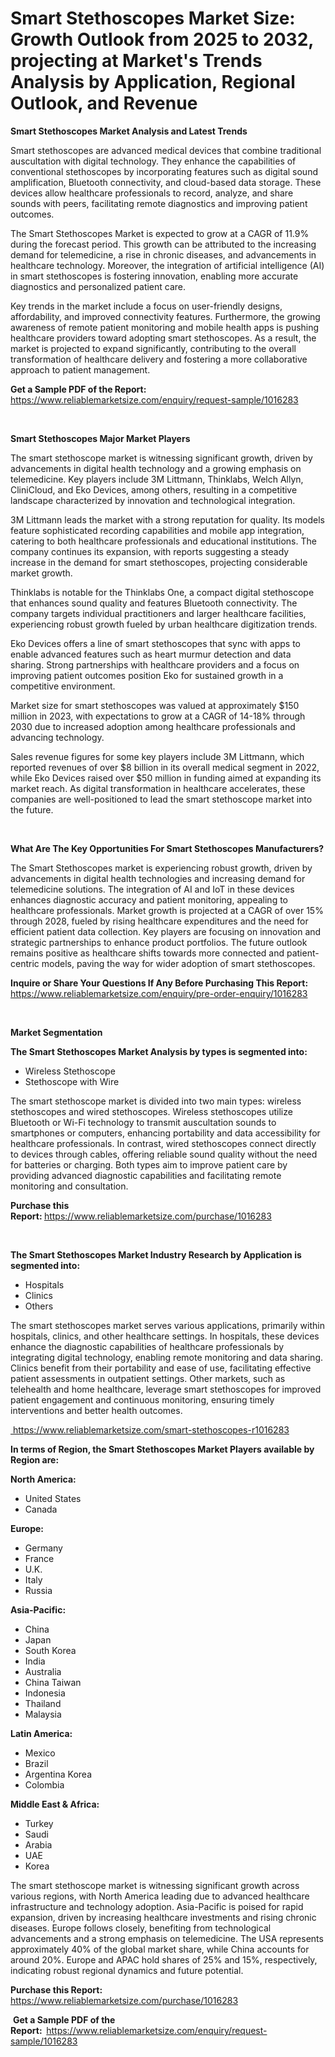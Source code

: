 <p><h1>Smart Stethoscopes Market Size: Growth Outlook from 2025 to 2032, projecting at Market's Trends Analysis by Application, Regional Outlook, and Revenue</h1></p><p><strong>Smart Stethoscopes Market Analysis and Latest Trends</strong></p>
<p><p>Smart stethoscopes are advanced medical devices that combine traditional auscultation with digital technology. They enhance the capabilities of conventional stethoscopes by incorporating features such as digital sound amplification, Bluetooth connectivity, and cloud-based data storage. These devices allow healthcare professionals to record, analyze, and share sounds with peers, facilitating remote diagnostics and improving patient outcomes.</p><p>The Smart Stethoscopes Market is expected to grow at a CAGR of 11.9% during the forecast period. This growth can be attributed to the increasing demand for telemedicine, a rise in chronic diseases, and advancements in healthcare technology. Moreover, the integration of artificial intelligence (AI) in smart stethoscopes is fostering innovation, enabling more accurate diagnostics and personalized patient care. </p><p>Key trends in the market include a focus on user-friendly designs, affordability, and improved connectivity features. Furthermore, the growing awareness of remote patient monitoring and mobile health apps is pushing healthcare providers toward adopting smart stethoscopes. As a result, the market is projected to expand significantly, contributing to the overall transformation of healthcare delivery and fostering a more collaborative approach to patient management.</p></p>
<p><strong>Get a Sample PDF of the Report:&nbsp;</strong> <a href="https://www.reliablemarketsize.com/enquiry/request-sample/1016283?utm_campaign=3367&utm_medium=2&utm_source=Github&utm_content=ia&utm_term=13042025&utm_id=smart-stethoscopes">https://www.reliablemarketsize.com/enquiry/request-sample/1016283</a></p>
<p>&nbsp;</p>
<p><strong>Smart Stethoscopes Major Market Players</strong></p>
<p><p>The smart stethoscope market is witnessing significant growth, driven by advancements in digital health technology and a growing emphasis on telemedicine. Key players include 3M Littmann, Thinklabs, Welch Allyn, CliniCloud, and Eko Devices, among others, resulting in a competitive landscape characterized by innovation and technological integration.</p><p>3M Littmann leads the market with a strong reputation for quality. Its models feature sophisticated recording capabilities and mobile app integration, catering to both healthcare professionals and educational institutions. The company continues its expansion, with reports suggesting a steady increase in the demand for smart stethoscopes, projecting considerable market growth.</p><p>Thinklabs is notable for the Thinklabs One, a compact digital stethoscope that enhances sound quality and features Bluetooth connectivity. The company targets individual practitioners and larger healthcare facilities, experiencing robust growth fueled by urban healthcare digitization trends.</p><p>Eko Devices offers a line of smart stethoscopes that sync with apps to enable advanced features such as heart murmur detection and data sharing. Strong partnerships with healthcare providers and a focus on improving patient outcomes position Eko for sustained growth in a competitive environment.</p><p>Market size for smart stethoscopes was valued at approximately $150 million in 2023, with expectations to grow at a CAGR of 14-18% through 2030 due to increased adoption among healthcare professionals and advancing technology.</p><p>Sales revenue figures for some key players include 3M Littmann, which reported revenues of over $8 billion in its overall medical segment in 2022, while Eko Devices raised over $50 million in funding aimed at expanding its market reach. As digital transformation in healthcare accelerates, these companies are well-positioned to lead the smart stethoscope market into the future.</p></p>
<p>&nbsp;</p>
<p><strong>What Are The Key Opportunities For Smart Stethoscopes Manufacturers?</strong></p>
<p><p>The Smart Stethoscopes market is experiencing robust growth, driven by advancements in digital health technologies and increasing demand for telemedicine solutions. The integration of AI and IoT in these devices enhances diagnostic accuracy and patient monitoring, appealing to healthcare professionals. Market growth is projected at a CAGR of over 15% through 2028, fueled by rising healthcare expenditures and the need for efficient patient data collection. Key players are focusing on innovation and strategic partnerships to enhance product portfolios. The future outlook remains positive as healthcare shifts towards more connected and patient-centric models, paving the way for wider adoption of smart stethoscopes.</p></p>
<p><strong>Inquire or Share Your Questions If Any Before Purchasing This Report:</strong> <a href="https://www.reliablemarketsize.com/enquiry/pre-order-enquiry/1016283?utm_campaign=3367&utm_medium=2&utm_source=Github&utm_content=ia&utm_term=13042025&utm_id=smart-stethoscopes">https://www.reliablemarketsize.com/enquiry/pre-order-enquiry/1016283</a></p>
<p>&nbsp;</p>
<p><strong>Market Segmentation</strong></p>
<p><strong>The Smart Stethoscopes Market Analysis by types is segmented into:</strong></p>
<p><ul><li>Wireless Stethoscope</li><li>Stethoscope with Wire</li></ul></p>
<p><p>The smart stethoscope market is divided into two main types: wireless stethoscopes and wired stethoscopes. Wireless stethoscopes utilize Bluetooth or Wi-Fi technology to transmit auscultation sounds to smartphones or computers, enhancing portability and data accessibility for healthcare professionals. In contrast, wired stethoscopes connect directly to devices through cables, offering reliable sound quality without the need for batteries or charging. Both types aim to improve patient care by providing advanced diagnostic capabilities and facilitating remote monitoring and consultation.</p></p>
<p><strong>Purchase this Report:&nbsp;</strong><a href="https://www.reliablemarketsize.com/purchase/1016283?utm_campaign=3367&utm_medium=2&utm_source=Github&utm_content=ia&utm_term=13042025&utm_id=smart-stethoscopes">https://www.reliablemarketsize.com/purchase/1016283</a></p>
<p>&nbsp;</p>
<p><strong>The Smart Stethoscopes Market Industry Research by Application is segmented into:</strong></p>
<p><ul><li>Hospitals</li><li>Clinics</li><li>Others</li></ul></p>
<p><p>The smart stethoscopes market serves various applications, primarily within hospitals, clinics, and other healthcare settings. In hospitals, these devices enhance the diagnostic capabilities of healthcare professionals by integrating digital technology, enabling remote monitoring and data sharing. Clinics benefit from their portability and ease of use, facilitating effective patient assessments in outpatient settings. Other markets, such as telehealth and home healthcare, leverage smart stethoscopes for improved patient engagement and continuous monitoring, ensuring timely interventions and better health outcomes.</p></p>
<p><a href="https://www.reliablemarketsize.com/smart-stethoscopes-r1016283?utm_campaign=3367&utm_medium=2&utm_source=Github&utm_content=ia&utm_term=13042025&utm_id=smart-stethoscopes">&nbsp;https://www.reliablemarketsize.com/smart-stethoscopes-r1016283</a></p>
<p><strong>In terms of Region, the Smart Stethoscopes Market Players available by Region are:</strong></p>
<p>
    <p> <strong> North America: </strong>
        <ul>
            <li>United States</li>
            <li>Canada</li>
        </ul>
        </p> 
    <p> <strong> Europe: </strong>
        <ul>
            <li>Germany</li>
            <li>France</li>
            <li>U.K.</li>
            <li>Italy</li>
            <li>Russia</li>
        </ul>
        </p> 
    <p> <strong> Asia-Pacific: </strong>
        <ul>
            <li>China</li>
            <li>Japan</li>
            <li>South Korea</li>
            <li>India</li>
            <li>Australia</li>
            <li>China Taiwan</li>
            <li>Indonesia</li>
            <li>Thailand</li>
            <li>Malaysia</li>
        </ul>
        </p> 
    <p> <strong> Latin America: </strong>
        <ul>
            <li>Mexico</li>
            <li>Brazil</li>
            <li>Argentina Korea</li>
            <li>Colombia</li>
        </ul>
        </p> 
    <p> <strong> Middle East & Africa: </strong>
        <ul>
            <li>Turkey</li>
            <li>Saudi</li>
            <li>Arabia</li>
            <li>UAE</li>
            <li>Korea</li>
        </ul>
    </p>
    </p>
<p><p>The smart stethoscope market is witnessing significant growth across various regions, with North America leading due to advanced healthcare infrastructure and technology adoption. Asia-Pacific is poised for rapid expansion, driven by increasing healthcare investments and rising chronic diseases. Europe follows closely, benefiting from technological advancements and a strong emphasis on telemedicine. The USA represents approximately 40% of the global market share, while China accounts for around 20%. Europe and APAC hold shares of 25% and 15%, respectively, indicating robust regional dynamics and future potential.</p></p>
<p><strong>Purchase this Report: </strong><a href="https://www.reliablemarketsize.com/purchase/1016283?utm_campaign=3367&utm_medium=2&utm_source=Github&utm_content=ia&utm_term=13042025&utm_id=smart-stethoscopes">https://www.reliablemarketsize.com/purchase/1016283</a></p>
<p>&nbsp;<strong>Get a Sample PDF of the Report:&nbsp;&nbsp;</strong><a href="https://www.reliablemarketsize.com/enquiry/request-sample/1016283?utm_campaign=3367&utm_medium=2&utm_source=Github&utm_content=ia&utm_term=13042025&utm_id=smart-stethoscopes">https://www.reliablemarketsize.com/enquiry/request-sample/1016283</a></p>
<p><strong></strong></p>
<p><p></p><p></p><p></p></p>